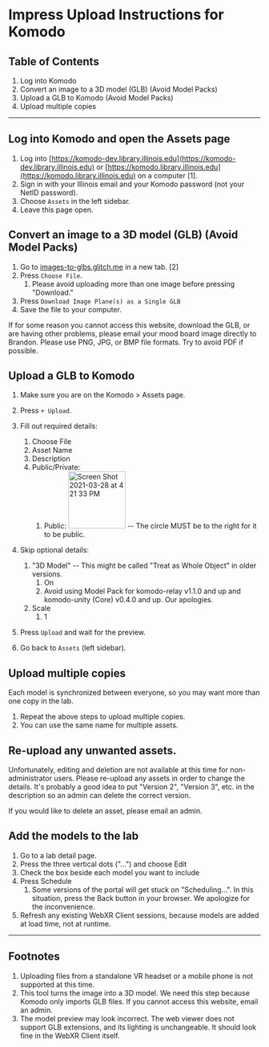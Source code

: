 # Impress Upload Instructions for Komodo

## Table of Contents

1. Log into Komodo
1. Convert an image to a 3D model (GLB) (Avoid Model Packs)
3. Upload a GLB to Komodo (Avoid Model Packs)
5. Upload multiple copies

___

## Log into Komodo and open the Assets page

1. Log into [https://komodo-dev.library.illinois.edu](https://komodo-dev.library.illinois.edu) or [https://komodo.library.illinois.edu](https://komodo.library.illinois.edu) on a computer [1].
2. Sign in with your Illinois email and your Komodo password (not your NetID password).
3. Choose `Assets` in the left sidebar.
4. Leave this page open. 

## Convert an image to a 3D model (GLB) (Avoid Model Packs)

1. Go to [images-to-glbs.glitch.me](http://images-to-glbs.glitch.me) in a new tab. [2]
2. Press `Choose File`. 
    1. Please avoid uploading more than one image before pressing "Download."
4. Press `Download Image Plane(s) as a Single GLB`
5. Save the file to your computer.

If for some reason you cannot access this website, download the GLB, or are having other problems, please email your mood board image directly to Brandon. Please use PNG, JPG, or BMP file formats. Try to avoid PDF if possible.

## Upload a GLB to Komodo

1. Make sure you are on the Komodo > Assets page.
3. Press `+ Upload`.
4. Fill out required details: 
   1. Choose File 
   2. Asset Name
   3. Description 
   4. Public/Private:
      1. Public: <img width="114" alt="Screen Shot 2021-03-28 at 4 21 33 PM" src="https://user-images.githubusercontent.com/8165314/112768416-ab57be80-8fe1-11eb-81d8-55ed894a1dbb.png"> -- The circle MUST be to the right for it to be public.

5. Skip optional details: 
   1. "3D Model"  -- This might be called "Treat as Whole Object" in older versions. 
      1. On
      2. Avoid using Model Pack for komodo-relay v1.1.0 and up and komodo-unity (Core) v0.4.0 and up. Our apologies.
   2. Scale
      1. 1
6. Press `Upload` and wait for the preview.
7. Go back to `Assets` (left sidebar).

## Upload multiple copies

Each model is synchronized between everyone, so you may want more than one copy in the lab.

1. Repeat the above steps to upload multiple copies.
2. You can use the same name for multiple assets.

## Re-upload any unwanted assets.

Unfortunately, editing and deletion are not available at this time for non-administrator users. Please re-upload any assets in order to change the details. It's probably a good idea to put "Version 2", "Version 3", etc. in the description so an admin can delete the correct version.

If you would like to delete an asset, please email an admin.

## Add the models to the lab

1. Go to a lab detail page.
2. Press the three vertical dots ("...") and choose Edit
3. Check the box beside each model you want to include
4. Press Schedule
    1. Some versions of the portal will get stuck on "Scheduling...". In this situation, press the Back button in your browser. We apologize for the inconvenience.
5. Refresh any existing WebXR Client sessions, because models are added at load time, not at runtime.
___

## Footnotes
1. Uploading files from a standalone VR headset or a mobile phone is not supported at this time.
2. This tool turns the image into a 3D model. We need this step because Komodo only imports GLB files. If you cannot access this website, email an admin.
3. The model preview may look incorrect. The web viewer does not support GLB extensions, and its lighting is unchangeable. It should look fine in the WebXR Client itself.
